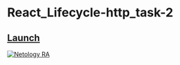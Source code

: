 # React_Lifecycle-http_task-2

## [Launch](https://johnnystorm19.github.io/RA_HOC_task-2/)

[![Netology RA](https://github.com/JohnnyStorm19/RA_HOC_task-2/actions/workflows/web.yml/badge.svg)](https://github.com/JohnnyStorm19/RA_HOC_task-2/actions/workflows/web.yml)

